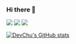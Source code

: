 ### Hi there 👋

<!--
**chussum/chussum** is a ✨ _special_ ✨ repository because its `README.md` (this file) appears on your GitHub profile.

Here are some ideas to get you started:

- 🔭 I’m currently working on ...
- 🌱 I’m currently learning ...
- 👯 I’m looking to collaborate on ...
- 🤔 I’m looking for help with ...
- 💬 Ask me about ...
- 📫 How to reach me: ...
- 😄 Pronouns: ...
- ⚡ Fun fact: ...
-->

<p>
  <a href="https://moood.dev/" target="_blank"><img src="https://img.shields.io/badge/Blog-DD0B78?style=flat-square&logo=GitHub%20Sponsors&logoColor=white"/></a>
  <a href="https://www.linkedin.com/in/chussum/" target="_blank"><img src="https://img.shields.io/badge/Hyungjoo-0A66C2?style=flat-square&logo=Linkedin&logoColor=white"/></a>
  <a href="https://twitter.com/devchurro" target="_blank"><img src="https://img.shields.io/badge/devchurro-1DA1F2?style=flat-square&logo=Twitter&logoColor=white"/></a>
</p>

[![DevChu's GitHub stats](https://github-readme-stats.vercel.app/api?username=chussum)](https://github.com/chussum/github-readme-stats)
